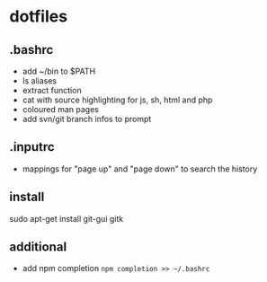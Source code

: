 # dotfiles

## .bashrc
- add ~/bin to $PATH
- ls aliases
- extract function
- cat with source highlighting for js, sh, html and php
- coloured man pages
- add svn/git branch infos to prompt

## .inputrc
- mappings for "page up" and "page down" to search the history


## install 
sudo apt-get install git-gui gitk


## additional
- add npm completion `npm completion >> ~/.bashrc`
